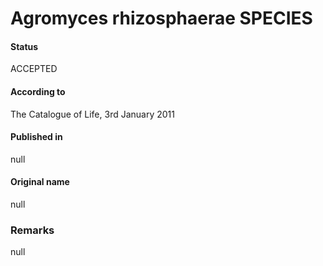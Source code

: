 # Agromyces rhizosphaerae SPECIES

#### Status
ACCEPTED

#### According to
The Catalogue of Life, 3rd January 2011

#### Published in
null

#### Original name
null

### Remarks
null